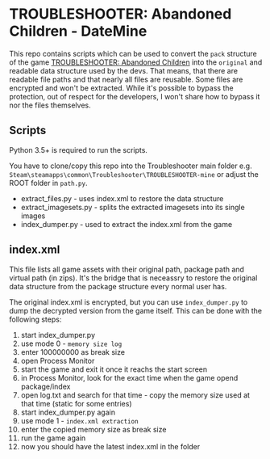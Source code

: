 # TROUBLESHOOTER: Abandoned Children - DateMine

This repo contains scripts which can be used to convert the ``pack`` structure of the game [TROUBLESHOOTER: Abandoned Children](https://store.steampowered.com/app/470310/TROUBLESHOOTER_Abandoned_Children/) into the ``original`` and readable data structure used by the devs.
That means, that there are readable file paths and that nearly all files are reusable. Some files are encrypted and won't be extracted.
While it's possible to bypass the protection, out of respect for the developers, I won't share how to bypass it nor the files themselves.

## Scripts

Python 3.5+ is required to run the scripts.

You have to clone/copy this repo into the Troubleshooter main folder
e.g. ``Steam\steamapps\common\Troubleshooter\TROUBLESHOOTER-mine``
or adjust the ROOT folder in ``path.py``.

* extract_files.py - uses index.xml to restore the data structure
* extract_imagesets.py - splits the extracted imagesets into its single images
* index_dumper.py - used to extract the index.xml from the game

## index.xml

This file lists all game assets with their original path, package path and virtual path (in zips).
It's the bridge that is neceassry to restore the original data structure from the package structure every normal user has.

The original index.xml is encrypted, but you can use ``index_dumper.py`` to dump the decrypted version from the game itself.
This can be done with the following steps:

1. start index_dumper.py
2. use mode 0 - ``memory size log``
3. enter 100000000 as break size
4. open Process Monitor
5. start the game and exit it once it reachs the start screen
6. in Process Monitor, look for the exact time when the game opend package/index
7. open log.txt and search for that time - copy the memory size used at that time (static for some entries)
8. start index_dumper.py again
9. use mode 1 - ``index.xml extraction``
10. enter the copied memory size as break size
11. run the game again
12. now you should have the latest index.xml in the folder
